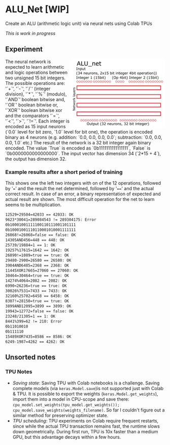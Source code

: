 # ALU_Net [WIP]
Create an ALU (arithmetic logic unit) via neural nets using Colab TPUs

_This is work in progress_

## Experiment

<img align="right" width="300" src="https://github.com/domschl/ALU_Net/blob/main/resources/ALU.png">
The neural network is expected to learn arithmetic and logic operations between two unsigned 15 bit integers. The possible operations are: '`+`', '`-`', '`/`' (integer division), '`*`', '`%`' (modulo), '`AND`' boolean bitwise and, '`OR`' boolean bitwise or, '`XOR`' boolean bitwise xor and the comparators '`=`', '`<`', '`>`', '`!=`'.
Each integer is encoded as 15 input neurons (`0.0` level for bit zero, `1.0` level for bit one), the operation is encoded binary as 4 neurons (e.g. addition: `0.0, 0.0, 0.0, 0.0`; subtraction: `0.0, 0.0, 0.0, 1.0` etc.)
The result of the network is a 32 bit integer again binary encoded. The value `True` is encoded as `0b1111111111111111`, `False` is `0b0000000000000000`.
The input vector has dimension 34 (`2*15 + 4`), the output has dimension 32.

### Example results after a short period of training

This shows one the left two integers with on of the 12 operations, followed by '`=`' and the result the net determined,
followed by '`==`' and the actual correct result. In case of an error, a binary representation of expected and actual 
result are shown.
The most difficult operation for the net to learn seems to be multiplication.
```
12529+29504=42033 == 42033: OK
9623*30041=289084543 != 289304175: Error
0b10001001111100110111001101111
0b10001001110110001010001111111
26068!=26068=false == false: OK
14305AND456=448 == 448: OK
25739/19884=1 == 1: OK
19257%17615=1642 == 1642: OK
26890!=1089=true == true: OK
29480-2900=26580 == 26580: OK
3904AND6485=2368 == 2368: OK
11445XOR17665=27060 == 27060: OK
30464=30464=true == true: OK
14274%4064=2082 == 2082: OK
6990<26236=true == true: OK
30026%7531=7433 == 7433: OK
32160%25702=6458 == 6458: OK
8307!=28150=true == true: OK
3899AND12095=3899 == 3899: OK
19943=12772=false == false: OK
23248/21305=1 == 1: OK
8441%399=62 != 210: Error
0b11010010
0b111110
15489XOR7435=8586 == 8586: OK
6249-1987=4262 == 4262: OK
```

## Unsorted notes

### TPU Notes

- *Saving state*: Saving TPU with Colab notebooks is a challenge. Saving complete models (via `keras.Model.save`)is not supported just with Colab & TPU. It is possible to export the weights (`keras.Model.get_weights`), import them into a model in CPU-scope and save there: `cpu_model.set_weights(tpu_model.get_weights()); cpu_model.save_weights(weights_filename)`. So far I couldn't figure out a similar method for preserving optimizer state.
- *TPU scheduling*: TPU experiments on Colab require frequent restarts, since while the actual TPU transaction remains fast, the runtime slows down geometrically. During first run, TPU is 10x faster than a medium GPU, but this advantage decays within a few hours.
